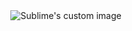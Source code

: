 <div style="display: flex; justify-content: center;">
    <img src="https://github.com/astral-stell/astral-stell/main/Videotogif.gif" alt="Sublime's custom image"/>
</div>
